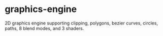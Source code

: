 # graphics-engine
2D graphics engine supporting clipping, polygons, bezier curves, circles, paths, 8 blend modes, and 3 shaders. 
